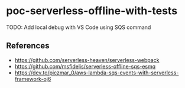 # poc-serverless-offline-with-tests

TODO: Add local debug with VS Code using SQS command

## References

-   https://github.com/serverless-heaven/serverless-webpack
-   https://github.com/msfidelis/serverless-offline-sqs-esmq
-   https://dev.to/piczmar_0/aws-lambda-sqs-events-with-serverless-framework-oj6
